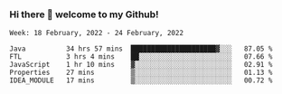 ### Hi there 👋 welcome to my Github! 

<!--START_SECTION:waka-->
```text
Week: 18 February, 2022 - 24 February, 2022

Java          34 hrs 57 mins  █████████████████████▓░░░   87.05 % 
FTL           3 hrs 4 mins    ██░░░░░░░░░░░░░░░░░░░░░░░   07.66 % 
JavaScript    1 hr 10 mins    ▓░░░░░░░░░░░░░░░░░░░░░░░░   02.91 % 
Properties    27 mins         ▒░░░░░░░░░░░░░░░░░░░░░░░░   01.13 % 
IDEA_MODULE   17 mins         ▒░░░░░░░░░░░░░░░░░░░░░░░░   00.72 % 
```
<!--END_SECTION:waka-->
